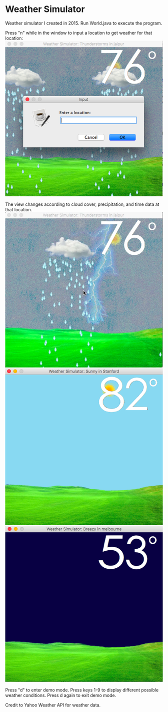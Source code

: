 # Weather Simulator

Weather simulator I created in 2015. Run World.java to execute the program.

Press "n" while in the window to input a location to get weather for that location:
![input](demos/input.png)

The view changes according to cloud cover, precipitation, and time data at that location.
![thunderstorms](demos/thunderstorms.png)
![sunny](demos/sunny.png)
![night](demos/night.png)

Press "d" to enter demo mode. Press keys 1-9 to display different possible weather conditions. Press d again to exit demo mode.

Credit to Yahoo Weather API for weather data.

